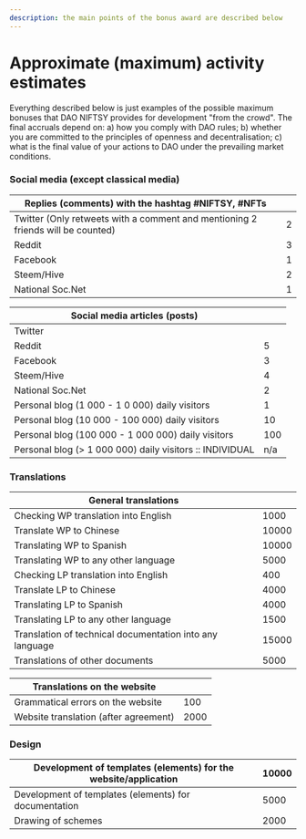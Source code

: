 ```yaml
---
description: the main points of the bonus award are described below
---
```


# Approximate (maximum) activity estimates

Everything described below is just examples of the possible maximum bonuses that DAO NIFTSY provides for development "from the crowd". The final accruals depend on: a) how you comply with DAO rules; b) whether you are committed to the principles of openness and decentralisation; c) what is the final value of your actions to DAO under the prevailing market conditions.

### Social media (except classical media)

| **Replies (comments) with the hashtag #NIFTSY, #**&#x4E;FTs                     |   |
| ------------------------------------------------------------------------------- | - |
| Twitter (Only retweets with a comment and mentioning 2 friends will be counted) | 2 |
| Reddit                                                                          | 3 |
| Facebook                                                                        | 1 |
| Steem/Hive                                                                      | 2 |
| National Soc.Net                                                                | 1 |

| Social media articles (posts)                            |     |
| -------------------------------------------------------- | --- |
| Twitter                                                  |     |
| Reddit                                                   | 5   |
| Facebook                                                 | 3   |
| Steem/Hive                                               | 4   |
| National Soc.Net                                         | 2   |
| Personal blog (1 000 - 1 0 000) daily visitors           | 1   |
| Personal blog (10 000 - 100 000) daily visitors          | 10  |
| Personal blog (100 000 - 1 000 000) daily visitors       | 100 |
| Personal blog (> 1 000 000) daily visitors :: INDIVIDUAL | n/a |

### Translations

| General translations                                     |       |
| -------------------------------------------------------- | ----- |
| Checking WP translation into English                     | 1000  |
| Translate WP to Chinese                                  | 10000 |
| Translating WP to Spanish                                | 10000 |
| Translating WP to any other language                     | 5000  |
| Checking LP translation into English                     | 400   |
| Translate LP to Chinese                                  | 4000  |
| Translating LP to Spanish                                | 4000  |
| Translating LP to any other language                     | 1500  |
| Translation of technical documentation into any language | 15000 |
| Translations of other documents                          | 5000  |

| Translations on the website           |      |
| ------------------------------------- | ---- |
| Grammatical errors on the website     | 100  |
| Website translation (after agreement) | 2000 |

### Design

| Development of templates (elements) for the website/application | 10000 |
| --------------------------------------------------------------- | ----- |
| Development of templates (elements) for documentation           | 5000  |
| Drawing of schemes                                              | 2000  |

